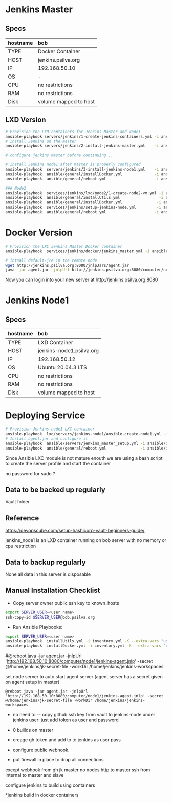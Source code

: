 # Jenkins Master

## Specs

| hostname   | bob                  |
| :--------- | :------------------- |
| TYPE       | Docker Container        |
| HOST       | jenkins.psilva.org       |
| IP         | 192.168.50.10        |
| OS         | -   |
| CPU        | no restrictions      |
| RAM        | no restrictions      |
| Disk       | volume mapped to host|

## LXD Version
```bash
# Provision the LXD containers for Jenkins Master and Node1
ansible-playbook servers/jenkins/1-create-jenkins-containers.yml -i ansible/inventory.yml --extra-vars="target=bob root_folder=${PWD}"
# Install Jenkins on the master
ansible-playbook servers/jenkins/2-install-jenkins-master.yml    -i ansible/inventory.yml --extra-vars="user=${JK_MASTER_USER} ansible_become_pass=${JK_MASTER_SUDO_PASS}" 

# configure jenkins master before continuing ...

# Install Jenkins node1 after master is properly configured
ansible-playbook  servers/jenkins/3-install-jenkins-node1.yml    -i ansible/inventory.yml --extra-vars "target=jenkins_node1 master_secret=$AGENT_SECRET user=$JK_NODE1_USER ansible_become_pass=${JK_NODE1_SUDO_PASS}"
ansible-playbook  ansible/general/installDocker.yml              -i ansible/inventory.yml --extra-vars "user=$JK_NODE1_USER target=jenkins_node1 ansible_become_pass=${JK_NODE1_SUDO_PASS}" 
ansible-playbook  ansible/general/reboot.yml                     -i ansible/inventory.yml --extra-vars "target=jenkins_node1 user=$JK_NODE1_USER ansible_become_pass=${JK_NODE1_SUDO_PASS}"

```

```bash
### Node2
ansible-playbook  services/jenkins/lxd/node2/1-create-node2-vm.yml -i ansible/inventory.yml --extra-vars="target=captain root_folder=${PWD}"
ansible-playbook  ansible/general/installUtils.yml                 -i ansible/inventory.yml --extra-vars "user=$JK_NODE1_USER target=jenkins_node2 ansible_become_pass=${JK_NODE1_SUDO_PASS}"
ansible-playbook  ansible/general/installDocker.yml               -i ansible/inventory.yml --extra-vars "user=$JK_NODE1_USER target=jenkins_node2 ansible_become_pass=${JK_NODE1_SUDO_PASS}" 
ansible-playbook  services/jenkins/setup-jenkins-node.yml         -i ansible/inventory.yml --extra-vars "target=jenkins_node2 node_name=node2 master_secret=$AGENT_SECRET_NODE2 user=$JK_NODE1_USER ansible_become_pass=${JK_NODE1_SUDO_PASS}"
ansible-playbook  ansible/general/reboot.yml                     -i ansible/inventory.yml --extra-vars "target=jenkins_node2 user=$JK_NODE1_USER ansible_become_pass=${JK_NODE1_SUDO_PASS}"
```

# Docker Version
```bash
# Provision the LXC Jenkins Master Docker container
ansible-playbook  services/jenkins/docker/jenkins_master.yml -i ansible/inventory.yml --extra-vars "target=captain"

# intsall default-jre in the remote node
wget http://jenkins.psilva.org:8080/jnlpJars/agent.jar
java -jar agent.jar -jnlpUrl http://jenkins.psilva.org:8080/computer/node1/jenkins-agent.jnlp -secret @jenkins_remote_secret -workDir "/tmp/jenkins_remote_root"

```

Now you can login into your new server at 
http://jenkins.psilva.org:8080



# Jenkins Node1

## Specs

| hostname   | bob                  |
| :--------- | :------------------- |
| TYPE       | LXD Container        |
| HOST       | jenkins-node1.psilva.org       |
| IP         | 192.168.50.12        |
| OS         | Ubuntu 20.04.3 LTS   |
| CPU        | no restrictions      |
| RAM        | no restrictions      |
| Disk       | volume mapped to host|

# Deploying Service

```bash
# Provision Jenkins node1 LXC container
ansible-playbook  lxd/servers/jenkins-node1/ansible-create-node1.yml -i ansible/inventory.yml --extra-vars "target=bob root_folder=${PWD}"
# Install agent.jar and configure it
ansible-playbook  ansible/servers/jenkins_master_setup.yml -i ansible/inventory.yml --extra-vars "master_secret=$AGENT_SECRET user=$JK_NODE1_USER" 
ansible-playbook  ansible/general/reboot.yml               -i ansible/inventory.yml --extra-vars "target=jenkins_node1 user=$JK_NODE1_USER ansible_become_pass=${JK_NODE1_SUDO_PASS}"
```

Since Ansible LXC module is not mature enouth we are using a bash script to create the server profile and start the container 


no password for sudo ?

## Data to be backed up regularly

Vault folder


## Reference
https://devopscube.com/setup-hashicorp-vault-beginners-guide/







jenkins_node1 is an LXD container running on bob server with no memory or cpu restriction

## Data to backup regularly

None all data in this server is disposable

## Manual Installation Checklist


*  Copy server owner public ssh key to known_hosts

```bash
export SERVER_USER=<user name>
ssh-copy-id $SERVER_USER@bob.psilva.org
```

* Run Ansible Playbooks:

```bash
export SERVER_USER=<user name>
ansible-playbook  installUtils.yml -i inventory.yml -K --extra-vars "user=$SERVER_USER target=bob"
ansible-playbook  installDocker.yml -i inventory.yml -K --extra-vars "user=$SERVER_USER target=jenkins_node1" 
```


#@reboot java -jar agent.jar -jnlpUrl 'http://192.168.50.10:8080/computer/node1/jenkins-agent.jnlp' -secret @/home/jenkins/jk-secret-file -workDir /home/jenkins/jenkins-workspaces


set node server to auto start agent server (agent server has a secret given on agent setup in master)
```
@reboot java -jar agent.jar -jnlpUrl 'http://192.168.50.10:8080/computer/node1/jenkins-agent.jnlp' -secret @/home/jenkins/jk-secret-file -workDir /home/jenkins/jenkins-workspaces
```

* no need to  -- copy github ssh key from vault to jenkins-node under jenkins user: just add token as user and password
* 0 buiilds on master

* creage gh token and add to to jenkins as user pass
* configure public webhook.
* put firewall in place to drop all connections

except
webhook from gh
jk master no nodes
http to master
ssh from internal to master and slave

configure jenkins to build using containers


*jenkins build in docker containers







